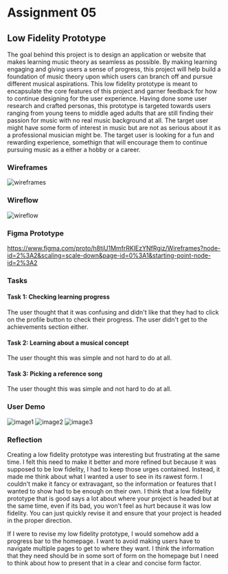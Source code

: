 # Assignment 05

## Low Fidelity Prototype

The goal behind this project is to design an application or website that makes learning music theory as seamless as possible. By making learning engaging and giving users a sense of progress, this project will help build a foundation of music theory upon which users can branch off and pursue different musical aspirations. This low fidelity prototype is meant to encapsulate the core features of this project and garner feedback for how to continue designing for the user experience. Having done some user research and crafted personas, this prototype is targeted towards users ranging from young teens to middle aged adults that are still finding their passion for music with no real music background at all. The target user might have some form of interest in music but are not as serious about it as a professional musician might be. The target user is looking for a fun and rewarding experience, somethign that will encourage them to continue pursuing music as a either a hobby or a career.

### Wireframes

![wireframes](/assignment05/assets/wireframes.png)

### Wireflow

![wireflow](/assignment05/assets/wireflow.png)

### Figma Prototype

https://www.figma.com/proto/h8tjU1MmfrRKlEzYNfRgiz/Wireframes?node-id=2%3A2&scaling=scale-down&page-id=0%3A1&starting-point-node-id=2%3A2

### Tasks

#### Task 1: Checking learning progress

The user thought that it was confusing and didn't like that they had to click on the profile button to check their progress. The user didn't get to the achievements section either.

#### Task 2: Learning about a musical concept

The user thought this was simple and not hard to do at all.

#### Task 3: Picking a reference song

The user thought this was simple and not hard to do at all.


### User Demo

![image1](/assignment05/assets/image_1.jpg)
![image2](/assignment05/assets/image_2.jpg)
![image3](/assignment05/assets/image_3.jpg)


### Reflection

Creating a low fidelity prototype was interesting but frustrating at the same time. I felt this need to make it better and more refined but because it was supposed to be low fidelity, I had to keep those urges contained. Instead, it made me think about what I wanted a user to see in its rawest form. I couldn't make it fancy or extravagant, so the information or features that I wanted to show had to be enough on their own. I think that a low fidelity prototype that is good says a lot about where your project is headed but at the same time, even if its bad, you won't feel as hurt because it was low fidelity. You can just quickly revise it and ensure that your project is headed in the proper direction. 

If I were to revise my low fidelity prototype, I would somehow add a progress bar to the homepage. I want to avoid making users have to navigate multiple pages to get to where they want. I think the information that they need should be in some sort of form on the homepage but I need to think about how to present that in a clear and concise form factor.
